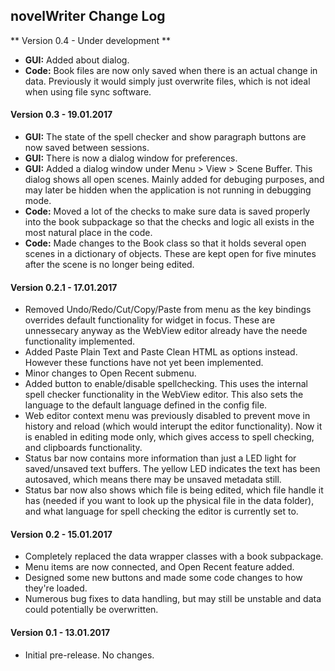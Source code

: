 ## novelWriter Change Log

** Version 0.4 - Under development **
* **GUI:** Added about dialog.
* **Code:** Book files are now only saved when there is an actual change in data. Previously it would simply just overwrite files, which is not ideal when using file sync software.

#### Version 0.3 - 19.01.2017
* **GUI:** The state of the spell checker and show paragraph buttons are now saved between sessions.
* **GUI:** There is now a dialog window for preferences.
* **GUI:** Added a dialog window under Menu > View > Scene Buffer. This dialog shows all open scenes. Mainly added for debuging purposes, and may later be hidden when the application is not running in debugging mode.
* **Code:** Moved a lot of the checks to make sure data is saved properly into the book subpackage so that the checks and logic all exists in the most natural place in the code.
* **Code:** Made changes to the Book class so that it holds several open scenes in a dictionary of objects. These are kept open for five minutes after the scene is no longer being edited.

#### Version 0.2.1 - 17.01.2017
* Removed Undo/Redo/Cut/Copy/Paste from menu as the key bindings overrides default functionality for widget in focus. These are unnessecary anyway as the WebView editor already have the neede functionality implemented.
* Added Paste Plain Text and Paste Clean HTML as options instead. However these functions have not yet been implemented.
* Minor changes to Open Recent submenu.
* Added button to enable/disable spellchecking. This uses the internal spell checker functionality in the WebView editor. This also sets the language to the default language defined in the config file.
* Web editor context menu was previously disabled to prevent move in history and reload (which would interupt the editor functionality). Now it is enabled in editing mode only, which gives access to spell checking, and clipboards functionality.
* Status bar now contains more information than just a LED light for saved/unsaved text buffers. The yellow LED indicates the text has been autosaved, which means there may be unsaved metadata still.
* Status bar now also shows which file is being edited, which file handle it has (needed if you want to look up the physical file in the data folder), and what language for spell checking the editor is currently set to.

#### Version 0.2 - 15.01.2017
* Completely replaced the data wrapper classes with a book subpackage.
* Menu items are now connected, and Open Recent feature added.
* Designed some new buttons and made some code changes to how they're loaded.
* Numerous bug fixes to data handling, but may still be unstable and data could potentially be overwritten.

#### Version 0.1 - 13.01.2017
* Initial pre-release. No changes.
